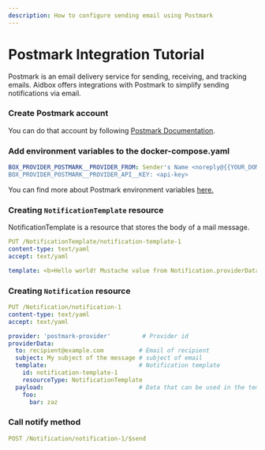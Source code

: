 ```yaml
---
description: How to configure sending email using Postmark
---
```


# Postmark Integration Tutorial

Postmark is an email delivery service for sending, receiving, and tracking emails. Aidbox offers integrations with Postmark to simplify sending notifications via email.

### Create Postmark account

You can do that account by following [Postmark Documentation](https://postmarkapp.com/manual).

### Add environment variables to the docker-compose.yaml

```yaml
BOX_PROVIDER_POSTMARK__PROVIDER_FROM: Sender's Name <noreply@{{YOUR_DOMAIN}}>
BOX_PROVIDER_POSTMARK__PROVIDER_API__KEY: <api-key>
```

You can find more about Postmark environment variables [here.](../../reference/email-providers-reference/postmark-environment-variables.md)

### Creating `NotificationTemplate` resource

NotificationTemplate is a resource that stores the body of a mail message.

```yaml
PUT /NotificationTemplate/notification-template-1
content-type: text/yaml
accept: text/yaml

template: <b>Hello world! Mustache value from Notification.providerData.payload - {{foo.bar}}</b>
```

### Creating `Notification` resource

```yaml
PUT /Notification/notification-1
content-type: text/yaml
accept: text/yaml

provider: 'postmark-provider'         # Provider id
providerData:
  to: recipient@example.com          # Email of recipient
  subject: My subject of the message # subject of email
  template:                          # Notification template 
    id: notification-template-1
    resourceType: NotificationTemplate
  payload:                           # Data that can be used in the template
    foo:
      bar: zaz
```

### Call notify method

```yaml
POST /Notification/notification-1/$send
```
